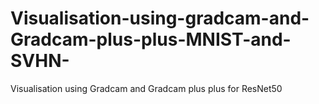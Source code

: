 # Visualisation-using-gradcam-and-Gradcam-plus-plus-MNIST-and-SVHN-
Visualisation using Gradcam and Gradcam plus plus for ResNet50
